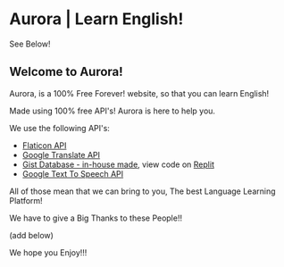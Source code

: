 # Aurora | Learn English!

See Below!

## Welcome to Aurora!

Aurora, is a 100% Free Forever! website, so that you can learn English!

Made using 100% free API's! Aurora is here to help you.

We use the following API's:
- [Flaticon API](https://api.flaticon.com/v3/docs/index.html)
- [Google Translate API](https://github.com/matheuss/google-translate-api)
- [Gist Database - in-house made](https://gist.github.com/nguyengiabach1201/d4f5c5701350f0b1f31c1b74219408d6), view code on [Replit](https://replit.com/@nguyengiabach12/Database)
- [Google Text To Speech API](https://www.npmjs.com/package/google-tts-api)

All of those mean that we can bring to you, The best Language Learning Platform!


We have to give a Big Thanks to these People!!

(add below)


We hope you Enjoy!!!
